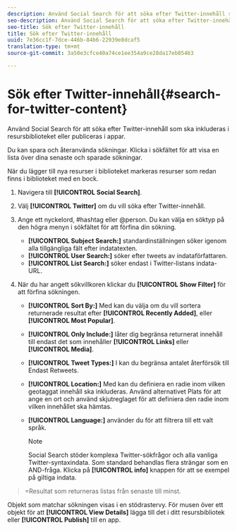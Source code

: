 ```yaml
---
description: Använd Social Search för att söka efter Twitter-innehåll som ska inkluderas i resursbiblioteket eller publiceras i appar.
seo-description: Använd Social Search för att söka efter Twitter-innehåll som ska inkluderas i resursbiblioteket eller publiceras i appar.
seo-title: Sök efter Twitter-innehåll
title: Sök efter Twitter-innehåll
uuid: 7e36cc1f-7dce-446b-84b6-22939e8dcaf5
translation-type: tm+mt
source-git-commit: 3a50e3cfce40a74ce1ee354a9ce28da17eb85463

---
```



# Sök efter Twitter-innehåll{#search-for-twitter-content}

Använd Social Search för att söka efter Twitter-innehåll som ska inkluderas i resursbiblioteket eller publiceras i appar.

Du kan spara och återanvända sökningar. Klicka i sökfältet för att visa en lista över dina senaste och sparade sökningar.

När du lägger till nya resurser i biblioteket markeras resurser som redan finns i biblioteket med en bock.

1. Navigera till **[!UICONTROL Social Search]**.
1. Välj **[!UICONTROL Twitter]** om du vill söka efter Twitter-innehåll.
1. Ange ett nyckelord, #hashtag eller @person. Du kan välja en söktyp på den högra menyn i sökfältet för att förfina din sökning.

   * **[!UICONTROL Subject Search:]** standardinställningen söker igenom alla tillgängliga fält efter indatatexten.
   * **[!UICONTROL User Search:]** söker efter tweets av indataförfattaren.
   * **[!UICONTROL List Search:]** söker endast i Twitter-listans indata-URL.

1. När du har angett sökvillkoren klickar du **[!UICONTROL Show Filter]** för att förfina sökningen.

   * **[!UICONTROL Sort By:]** Med kan du välja om du vill sortera returnerade resultat efter **[!UICONTROL Recently Added]**, eller **[!UICONTROL Most Popular]**.

   * **[!UICONTROL Only Include:]** låter dig begränsa returnerat innehåll till endast det som innehåller **[!UICONTROL Links]** eller **[!UICONTROL Media]**.

   * **[!UICONTROL Tweet Types:]** I kan du begränsa antalet återförsök till Endast Retweets.
   * **[!UICONTROL Location:]** Med kan du definiera en radie inom vilken geotaggat innehåll ska inkluderas. Använd alternativet Plats för att ange en ort och använd skjutreglaget för att definiera den radie inom vilken innehållet ska hämtas.
   * **[!UICONTROL Language:]** använder du för att filtrera till ett valt språk.

      >[!NOTE]
      >
      >Social Search stöder komplexa Twitter-sökfrågor och alla vanliga Twitter-syntaxindata. Som standard behandlas flera strängar som en AND-fråga. Klicka på **[!UICONTROL info]** knappen för att se exempel på giltiga indata.

>=Resultat som returneras listas från senaste till minst.

Objekt som matchar sökningen visas i en stödrastervy. För musen över ett objekt för att **[!UICONTROL View Details]** lägga till det i ditt resursbibliotek eller **[!UICONTROL Publish]** till en app.